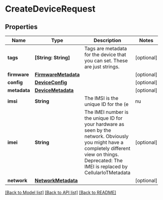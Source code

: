 # CreateDeviceRequest

## Properties
Name | Type | Description | Notes
------------ | ------------- | ------------- | -------------
**tags** | **[String: String]** | Tags are metadata for the device that you can set. These are just strings. | [optional] 
**firmware** | [**FirmwareMetadata**](FirmwareMetadata.md) |  | [optional] 
**config** | [**DeviceConfig**](DeviceConfig.md) |  | [optional] 
**metadata** | [**DeviceMetadata**](DeviceMetadata.md) |  | [optional] 
**imsi** | **String** | The IMSI is the unique ID for the (e|nu|whatever)SIM card on your device. This is the primary identifier for your device on the network.  Deprecated: The IMSI is replaced by CellularIoTMetadata | [optional] 
**imei** | **String** | The IMEI number is the unique ID for your hardware as seen by the network. Obviously you might have a completely different view on things.  Deprecated: The IMEI is replaced by CellularIoTMetadata | [optional] 
**network** | [**NetworkMetadata**](NetworkMetadata.md) |  | [optional] 

[[Back to Model list]](../README.md#documentation-for-models) [[Back to API list]](../README.md#documentation-for-api-endpoints) [[Back to README]](../README.md)


